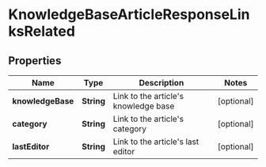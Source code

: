 

# KnowledgeBaseArticleResponseLinksRelated


## Properties

| Name | Type | Description | Notes |
|------------ | ------------- | ------------- | -------------|
|**knowledgeBase** | **String** | Link to the article&#39;s knowledge base |  [optional] |
|**category** | **String** | Link to the article&#39;s category |  [optional] |
|**lastEditor** | **String** | Link to the article&#39;s last editor |  [optional] |



